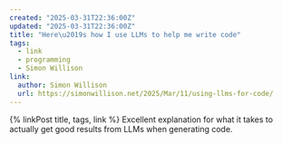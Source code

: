 ```yaml
---
created: "2025-03-31T22:36:00Z"
updated: "2025-03-31T22:36:00Z"
title: "Here\u2019s how I use LLMs to help me write code"
tags:
  - link
  - programming
  - Simon Willison
link:
  author: Simon Willison
  url: https://simonwillison.net/2025/Mar/11/using-llms-for-code/
---
```


{% linkPost title, tags, link %} Excellent explanation for what it takes to actually get good results from LLMs when generating code.
